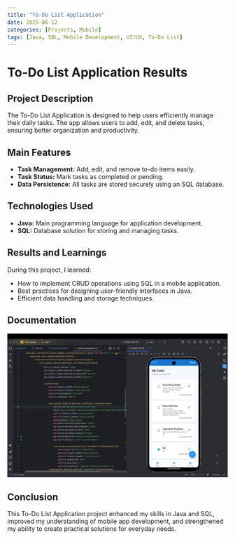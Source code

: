 ```yaml
---
title: "To-Do List Application"
date: 2025-06-12
categories: [Projects, Mobile]
tags: [Java, SQL, Mobile Development, UI/UX, To-Do List]
---
```


# To-Do List Application Results

## Project Description
The To-Do List Application is designed to help users efficiently manage their daily tasks. The app allows users to add, edit, and delete tasks, ensuring better organization and productivity.

## Main Features
- **Task Management:** Add, edit, and remove to-do items easily.
- **Task Status:** Mark tasks as completed or pending.
- **Data Persistence:** All tasks are stored securely using an SQL database.

## Technologies Used
- **Java:** Main programming language for application development.
- **SQL:** Database solution for storing and managing tasks.

## Results and Learnings
During this project, I learned:
- How to implement CRUD operations using SQL in a mobile application.
- Best practices for designing user-friendly interfaces in Java.
- Efficient data handling and storage techniques.

## Documentation
![To-Do List App Screenshot](/assets/img/ProjectLab.jpeg)

## Conclusion
This To-Do List Application project enhanced my skills in Java and SQL, improved my understanding of mobile app development, and strengthened my ability to create practical solutions for everyday needs.

